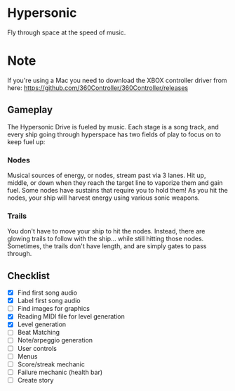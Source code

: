 # Hypersonic
Fly through space at the speed of music.

# Note
If you're using a Mac you need to download the XBOX controller driver from here: https://github.com/360Controller/360Controller/releases

## Gameplay
The Hypersonic Drive is fueled by music. Each stage is a song track, and every ship going through hyperspace has two fields of play to focus on to keep fuel up:

### Nodes
Musical sources of energy, or nodes, stream past via 3 lanes. Hit up, middle, or down when they reach the target line to vaporize them and gain fuel. Some nodes have sustains that require you to hold them! As you hit the nodes, your ship will harvest energy using various sonic weapons.

### Trails
You don't have to move your ship to hit the nodes. Instead, there are glowing trails to follow with the ship... while still hitting those nodes. Sometimes, the trails don't have length, and are simply gates to pass through.

## Checklist
- [x] Find first song audio
- [x] Label first song audio
- [ ] Find images for graphics
- [x] Reading MIDI file for level generation
- [x] Level generation
- [ ] Beat Matching
- [ ] Note/arpeggio generation
- [ ] User controls
- [ ] Menus
- [ ] Score/streak mechanic
- [ ] Failure mechanic (health bar)
- [ ] Create story